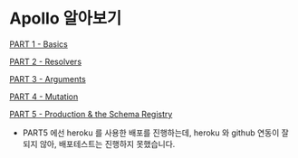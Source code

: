 # Apollo 알아보기

<a href="https://www.apollographql.com/tutorials/lift-off-part1/">PART 1 - Basics</a>

<a href="https://www.apollographql.com/tutorials/lift-off-part2/">PART 2 - Resolvers</a>

<a href="https://www.apollographql.com/tutorials/lift-off-part3/">PART 3 - Arguments</a>

<a href="https://www.apollographql.com/tutorials/lift-off-part4/">PART 4 - Mutation</a>

<a href="https://www.apollographql.com/tutorials/lift-off-part5/">PART 5 - Production & the Schema Registry</a>

- PART5 에선 heroku 를 사용한 배포를 진행하는데, heroku 와 github 연동이 잘 되지 않아, 배포테스트는 진행하지 못했습니다.
